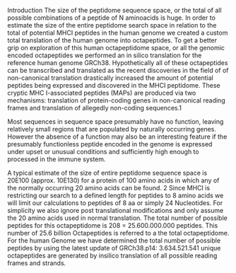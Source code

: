 Introduction
The size of the peptidome sequence space, or the total of all possible combinations of  a peptide of N aminoacids is huge.  In order to estimate the size of the entire peptidome search space in relation to the total of potential MHCI peptides in the human genome we created a custom total translation of the human genome into octapeptides. To get a better grip on exploration of this human octapeptidome space, or all the genomic encoded octapeptides  we performed an in silico translation for the reference human genome GRCh38. Hypothetically all of these octapeptides can be transcribed and translated as the recent discoveries in the field of of non-canonical translation drastically increased the amount of potential peptides being expressed and discovered in  the MHCI peptidome. These cryptic MHC I-associated peptides (MAPs) are produced via two mechanisms: translation of protein-coding genes in non-canonical reading frames and translation of allegedly non-coding sequences.1

Most sequences in sequence space presumably have no function, leaving relatively small regions that are populated by naturally occurring genes. However the absence of a function may also be an interesting feature if the presumably functionless peptide encoded in the genome is expressed under upset or unusual conditions and sufficiently high enough to processed in the immune system.

A typical estimate of the size of entire peptidome sequence space is 20E100 (approx. 10E130) for a protein of 100 amino acids in which any of the normally occurring 20 amino acids can be found. 2
Since MHCI  is restricting our search to a defined length for peptides to 8 amino acids we will limit our calculations to peptides of 8 aa or simply 24 Nucleotides. For simplicity we also ignore post translational modifications and only assume the 20 amino acids used in normal translation.  The total number of possible peptides for this octapeptidome is 208 = 25.600.000.000 peptides. This number of 25.6 billion Octapeptides is referred to a the total octapeptidome.   For the human Genome we have determined the total number of possible peptides by using the latest update of GRCh38.p14: 3.634.521.541 unique octapeptides are generated by insilico translation of all possible reading frames and strands.
